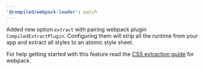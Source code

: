 ```yaml
---
'@compiled/webpack-loader': patch
---
```


Added new option `extract` with pairing webpack plugin `CompiledExtractPlugin`.
Configuring them will strip all the runtime from your app and extract all styles to an atomic style sheet.

For help getting started with this feature read the [CSS extraction guide](https://compiledcssinjs.com/docs/css-extraction-webpack) for webpack.
